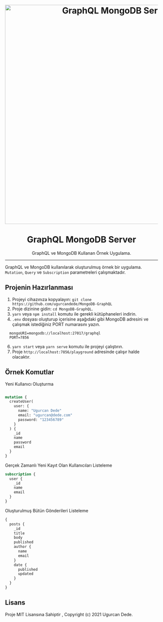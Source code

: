 <h1 align="center">
<br>
  <a href="https://github.com/ugurcandede"><img src="https://hackernoon.com/drafts/yp5f23n7t.png" alt="GraphQL MongoDB Server" width="720"></a>
<br>
<br>
GraphQL MongoDB Server
</h1>

<p align="center">GraphQL ve MongoDB Kullanan Örnek Uygulama.</p>

<hr />

GraphQL ve MongoDB kullanılarak oluşturulmuş örnek bir uygulama. `Mutation`, `Query` ve `Subscription` parametreleri çalışmaktadır.

## Projenin Hazırlanması

1. Projeyi cihazınıza kopyalayın: `git clone https://github.com/ugurcandede/MongoDB-GraphQL`
2. Proje dizinine gidin: `cd MongoDB-GraphQL`.
4. `yarn` veya `npm install` komutu ile gerekli kütüphaneleri indirin.
5. `.env` dosyası oluşturup içerisine aşağıdaki gibi MongoDB adresini ve çalışmak istediğiniz PORT numarasını yazın.
```
  mongoURI=mongodb://localhost:27017/graphql
  PORT=7856
```
6. `yarn start` veya `yarn serve` komutu ile projeyi çalıştırın.
7. Proje `http://localhost:7856/playground` adresinde çalışır halde olacaktır.


## Örnek Komutlar

Yeni Kullanıcı Oluşturma
```graphql

mutation {
  createUser(
    user: {
      name: "Ugurcan Dede"
      email: "ugurcan@dede.com"
      password: "123456789"
    }
  ) {
    _id
    name
    password
    email
  }
}

```

Gerçek Zamanlı Yeni Kayıt Olan Kullanıcıları Listeleme
```graphql
subscription {
  user {
    _id
    name
    email
  }
}

```

Oluşturulmuş Bütün Gönderileri Listeleme
```graphql
{
  posts {
    _id
    title
    body
    published
    author {
      name
      email
    }
    date {
      published
      updated
    }
  }
}


```

## Lisans

Proje MIT Lisansına Sahiptir , Copyright (c) 2021 Ugurcan Dede.
